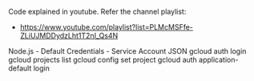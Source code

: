 Code explained in youtube. Refer the channel playlist: 
 -  https://www.youtube.com/playlist?list=PLMcMSFfe-ZLiUJMDDydzLht1T2nI_Qs4N


Node.js - Default Credentials - Service Account JSON
gcloud auth login
gcloud projects list
gcloud config set project
gcloud auth application-default login
